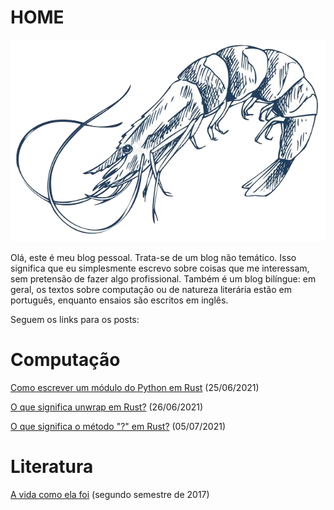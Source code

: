 # HOME

![alt text](/images/crustacea.png)

Olá, este é meu blog pessoal. Trata-se de um blog não temático. Isso significa que eu simplesmente escrevo sobre coisas que me interessam, sem pretensão de fazer algo profissional. Também é um blog bilíngue: em geral, os textos sobre computação ou de natureza literária estão em português, enquanto ensaios são escritos em inglês.

Seguem os links para os posts:

# Computação

[Como escrever um módulo do Python em Rust](https://lucascr91.github.io/low-level/rust2pythonmodule) (25/06/2021)

[O que significa unwrap em Rust?](https://lucascr91.github.io/low-level/unwrap) (26/06/2021)

[O que significa o método "?" em Rust?](https://lucascr91.github.io/low-level/questionmark) (05/07/2021)

# Literatura

[A vida como ela foi](https://lucascr91.github.io/low-level/avidacomoelafoi) (segundo semestre de 2017)

